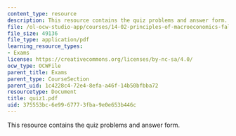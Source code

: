 ```yaml
---
content_type: resource
description: This resource contains the quiz problems and answer form.
file: /ol-ocw-studio-app/courses/14-02-principles-of-macroeconomics-fall-2004/375553bc6e9967773fba9e0e653b446c_quiz1.pdf
file_size: 49136
file_type: application/pdf
learning_resource_types:
- Exams
license: https://creativecommons.org/licenses/by-nc-sa/4.0/
ocw_type: OCWFile
parent_title: Exams
parent_type: CourseSection
parent_uid: 1c4228c4-72e4-8efa-a46f-14b50bfbba72
resourcetype: Document
title: quiz1.pdf
uid: 375553bc-6e99-6777-3fba-9e0e653b446c
---
```

This resource contains the quiz problems and answer form.